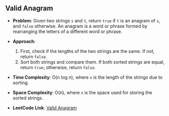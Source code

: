 ## Valid Anagram

- **Problem**: Given two strings `s` and `t`, return `true` if `t` is an anagram of `s`, and `false` otherwise. An anagram is a word or phrase formed by rearranging the letters of a different word or phrase.

- **Approach**:  
  1. First, check if the lengths of the two strings are the same. If not, return `false`.
  2. Sort both strings and compare them. If both sorted strings are equal, return `true`; otherwise, return `false`.

- **Time Complexity**: O(n log n), where `n` is the length of the strings due to sorting.
- **Space Complexity**: O(n), where `n` is the space used for storing the sorted strings.

- **LeetCode Link**: [Valid Anagram](https://leetcode.com/problems/valid-anagram/)
